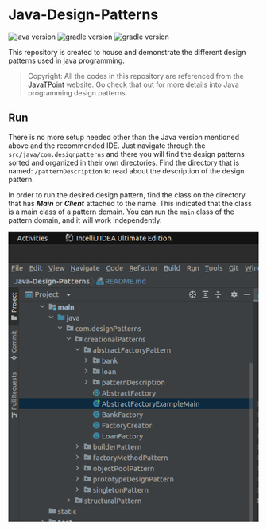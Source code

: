 # Java-Design-Patterns

![java version](https://img.shields.io/badge/Java-v11-blue)
![gradle version](https://img.shields.io/badge/Gradle-7.4-blue)
![gradle version](https://img.shields.io/badge/IntelliJ_IDEA-purple)


This repository is created to house and demonstrate the different design patterns used in java programming.

> Copyright: All the codes in this repository are referenced from the [JavaTPoint](https://www.javatpoint.com/design-patterns-in-java) website. Go check that out for
more details into Java programming design patterns.

## Run
There is no more setup needed other than the Java version mentioned above and the recommended IDE. Just navigate through the `src/java/com.designpatterns` and there you will find the design patterns sorted and organized in their own directories.
Find the directory that is named: `/patternDescription` to read about the description of the design pattern.

In order to run the desired design pattern, find the class on the directory that has ***Main*** or ***Client*** attached to the name. This indicated that the class is a main class of a pattern domain.
You can run the `main` class of the pattern domain, and it will work independently.

<img src="src/static/img.png">

